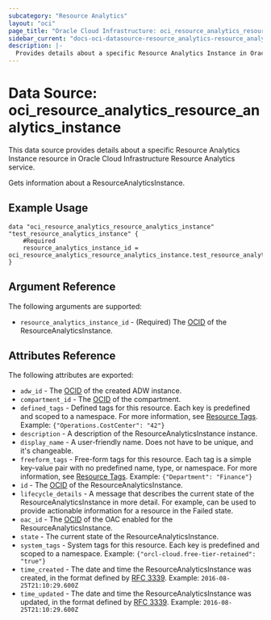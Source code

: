 ```yaml
---
subcategory: "Resource Analytics"
layout: "oci"
page_title: "Oracle Cloud Infrastructure: oci_resource_analytics_resource_analytics_instance"
sidebar_current: "docs-oci-datasource-resource_analytics-resource_analytics_instance"
description: |-
  Provides details about a specific Resource Analytics Instance in Oracle Cloud Infrastructure Resource Analytics service
---
```


# Data Source: oci_resource_analytics_resource_analytics_instance
This data source provides details about a specific Resource Analytics Instance resource in Oracle Cloud Infrastructure Resource Analytics service.

Gets information about a ResourceAnalyticsInstance.

## Example Usage

```hcl
data "oci_resource_analytics_resource_analytics_instance" "test_resource_analytics_instance" {
	#Required
	resource_analytics_instance_id = oci_resource_analytics_resource_analytics_instance.test_resource_analytics_instance.id
}
```

## Argument Reference

The following arguments are supported:

* `resource_analytics_instance_id` - (Required) The [OCID](https://docs.cloud.oracle.com/iaas/Content/General/Concepts/identifiers.htm) of the ResourceAnalyticsInstance.


## Attributes Reference

The following attributes are exported:

* `adw_id` - The [OCID](https://docs.cloud.oracle.com/iaas/Content/General/Concepts/identifiers.htm) of the created ADW instance.
* `compartment_id` - The [OCID](https://docs.cloud.oracle.com/iaas/Content/General/Concepts/identifiers.htm) of the compartment.
* `defined_tags` - Defined tags for this resource. Each key is predefined and scoped to a namespace. For more information, see [Resource Tags](https://docs.cloud.oracle.com/iaas/Content/General/Concepts/resourcetags.htm).  Example: `{"Operations.CostCenter": "42"}` 
* `description` - A description of the ResourceAnalyticsInstance instance.
* `display_name` - A user-friendly name. Does not have to be unique, and it's changeable.
* `freeform_tags` - Free-form tags for this resource. Each tag is a simple key-value pair with no predefined name, type, or namespace. For more information, see [Resource Tags](https://docs.cloud.oracle.com/iaas/Content/General/Concepts/resourcetags.htm).  Example: `{"Department": "Finance"}` 
* `id` - The [OCID](https://docs.cloud.oracle.com/iaas/Content/General/Concepts/identifiers.htm) of the ResourceAnalyticsInstance.
* `lifecycle_details` - A message that describes the current state of the ResourceAnalyticsInstance in more detail. For example, can be used to provide actionable information for a resource in the Failed state. 
* `oac_id` - The [OCID](https://docs.cloud.oracle.com/iaas/Content/General/Concepts/identifiers.htm) of the OAC enabled for the ResourceAnalyticsInstance.
* `state` - The current state of the ResourceAnalyticsInstance.
* `system_tags` - System tags for this resource. Each key is predefined and scoped to a namespace.  Example: `{"orcl-cloud.free-tier-retained": "true"}` 
* `time_created` - The date and time the ResourceAnalyticsInstance was created, in the format defined by [RFC 3339](https://tools.ietf.org/html/rfc3339). Example: `2016-08-25T21:10:29.600Z` 
* `time_updated` - The date and time the ResourceAnalyticsInstance was updated, in the format defined by [RFC 3339](https://tools.ietf.org/html/rfc3339).  Example: `2016-08-25T21:10:29.600Z` 

